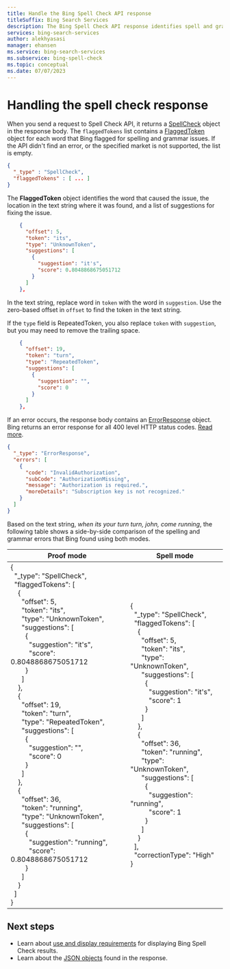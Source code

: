 ```yaml
---
title: Handle the Bing Spell Check API response
titleSuffix: Bing Search Services
description: The Bing Spell Check API response identifies spell and grammar errors in a text string. This topics shows you what the JSON response looks like and how to process it.
services: bing-search-services
author: alekhyasasi
manager: ehansen
ms.service: bing-search-services
ms.subservice: bing-spell-check
ms.topic: conceptual
ms.date: 07/07/2023
---
```


# Handling the spell check response

When you send a request to Spell Check API, it returns a [SpellCheck](../reference/response-objects.md#spellcheck) object in the response body. The `flaggedTokens` list contains a [FlaggedToken](../reference/response-objects.md#flaggedtoken) object for each word that Bing flagged for spelling and grammar issues. If the API didn't find an error, or the specified market is not supported, the list is empty.

```json
{
  "_type" : "SpellCheck",  
  "flaggedTokens" : [ ... ]
}
```

The **FlaggedToken** object identifies the word that caused the issue, the location in the text string where it was found, and a list of suggestions for fixing the issue.

```json
    {
      "offset": 5,
      "token": "its",
      "type": "UnknownToken",
      "suggestions": [
        {
          "suggestion": "it's",
          "score": 0.8048868675051712
        }
      ]
    },
```

In the text string, replace word in `token` with the word in `suggestion`. Use the zero-based offset in `offset` to find the token in the text string.

If the `type` field is RepeatedToken, you also replace `token` with `suggestion`, but you may need to remove the trailing space.

```json
    {
      "offset": 19,
      "token": "turn",
      "type": "RepeatedToken",
      "suggestions": [
        {
          "suggestion": "",
          "score": 0
        }
      ]
    },
```

If an error occurs, the response body contains an [ErrorResponse](../reference/response-objects.md#errorresponse) object. Bing returns an error response for all 400 level HTTP status codes. [Read more](../reference/error-codes.md).

```json
{
  "_type": "ErrorResponse", 
  "errors": [
    {
      "code": "InvalidAuthorization", 
      "subCode": "AuthorizationMissing", 
      "message": "Authorization is required.", 
      "moreDetails": "Subscription key is not recognized."
    }
  ]
}
```

Based on the text string, *when its your turn turn, john, come running*, the following table shows a side-by-side comparison of the spelling and grammar errors that Bing found using both modes.

|Proof mode|Spell mode
|-|-
|{<br/>&nbsp;&nbsp;"_type": "SpellCheck",<br/>&nbsp;&nbsp;"flaggedTokens": [<br/>&nbsp;&nbsp;&nbsp;&nbsp;{<br/>&nbsp;&nbsp;&nbsp;&nbsp;&nbsp;&nbsp;"offset": 5,<br/>&nbsp;&nbsp;&nbsp;&nbsp;&nbsp;&nbsp;"token": "its",<br/>&nbsp;&nbsp;&nbsp;&nbsp;&nbsp;&nbsp;"type": "UnknownToken",<br/>&nbsp;&nbsp;&nbsp;&nbsp;&nbsp;&nbsp;"suggestions": [<br/>&nbsp;&nbsp;&nbsp;&nbsp;&nbsp;&nbsp;&nbsp;&nbsp;{<br/>&nbsp;&nbsp;&nbsp;&nbsp;&nbsp;&nbsp;&nbsp;&nbsp;&nbsp;&nbsp;"suggestion": "it's",<br/>&nbsp;&nbsp;&nbsp;&nbsp;&nbsp;&nbsp;&nbsp;&nbsp;&nbsp;&nbsp;"score": 0.8048868675051712<br/>&nbsp;&nbsp;&nbsp;&nbsp;&nbsp;&nbsp;&nbsp;&nbsp;}<br/>&nbsp;&nbsp;&nbsp;&nbsp;&nbsp;&nbsp;]<br/>&nbsp;&nbsp;&nbsp;&nbsp;},<br/>&nbsp;&nbsp;&nbsp;&nbsp;{<br/>&nbsp;&nbsp;&nbsp;&nbsp;&nbsp;&nbsp;"offset": 19,<br/>&nbsp;&nbsp;&nbsp;&nbsp;&nbsp;&nbsp;"token": "turn",<br/>&nbsp;&nbsp;&nbsp;&nbsp;&nbsp;&nbsp;"type": "RepeatedToken",<br/>&nbsp;&nbsp;&nbsp;&nbsp;&nbsp;&nbsp;"suggestions": [<br/>&nbsp;&nbsp;&nbsp;&nbsp;&nbsp;&nbsp;&nbsp;&nbsp;{<br/>&nbsp;&nbsp;&nbsp;&nbsp;&nbsp;&nbsp;&nbsp;&nbsp;&nbsp;&nbsp;"suggestion": "",<br/>&nbsp;&nbsp;&nbsp;&nbsp;&nbsp;&nbsp;&nbsp;&nbsp;&nbsp;&nbsp;"score": 0<br/>&nbsp;&nbsp;&nbsp;&nbsp;&nbsp;&nbsp;&nbsp;&nbsp;}<br/>&nbsp;&nbsp;&nbsp;&nbsp;&nbsp;&nbsp;]<br/>&nbsp;&nbsp;&nbsp;&nbsp;},<br/>&nbsp;&nbsp;&nbsp;&nbsp;{<br/>&nbsp;&nbsp;&nbsp;&nbsp;&nbsp;&nbsp;"offset": 36,<br/>&nbsp;&nbsp;&nbsp;&nbsp;&nbsp;&nbsp;"token": "running",<br/>&nbsp;&nbsp;&nbsp;&nbsp;&nbsp;&nbsp;"type": "UnknownToken",<br/>&nbsp;&nbsp;&nbsp;&nbsp;&nbsp;&nbsp;"suggestions": [<br/>&nbsp;&nbsp;&nbsp;&nbsp;&nbsp;&nbsp;&nbsp;&nbsp;{<br/>&nbsp;&nbsp;&nbsp;&nbsp;&nbsp;&nbsp;&nbsp;&nbsp;&nbsp;&nbsp;"suggestion": "running",<br/>&nbsp;&nbsp;&nbsp;&nbsp;&nbsp;&nbsp;&nbsp;&nbsp;&nbsp;&nbsp;"score": 0.8048868675051712<br/>&nbsp;&nbsp;&nbsp;&nbsp;&nbsp;&nbsp;&nbsp;&nbsp;}<br/>&nbsp;&nbsp;&nbsp;&nbsp;&nbsp;&nbsp;]<br/>&nbsp;&nbsp;&nbsp;&nbsp;}<br/>&nbsp;&nbsp;]<br/>}|{<br/>&nbsp;&nbsp;"_type": "SpellCheck",<br/>&nbsp;&nbsp;"flaggedTokens": [<br/>&nbsp;&nbsp;&nbsp;&nbsp;{<br/>&nbsp;&nbsp;&nbsp;&nbsp;&nbsp;&nbsp;"offset": 5,<br/>&nbsp;&nbsp;&nbsp;&nbsp;&nbsp;&nbsp;"token": "its",<br/>&nbsp;&nbsp;&nbsp;&nbsp;&nbsp;&nbsp;"type": "UnknownToken",<br/>&nbsp;&nbsp;&nbsp;&nbsp;&nbsp;&nbsp;"suggestions": [<br/>&nbsp;&nbsp;&nbsp;&nbsp;&nbsp;&nbsp;&nbsp;&nbsp;{<br/>&nbsp;&nbsp;&nbsp;&nbsp;&nbsp;&nbsp;&nbsp;&nbsp;&nbsp;&nbsp;"suggestion": "it's",<br/>&nbsp;&nbsp;&nbsp;&nbsp;&nbsp;&nbsp;&nbsp;&nbsp;&nbsp;&nbsp;"score": 1<br/>&nbsp;&nbsp;&nbsp;&nbsp;&nbsp;&nbsp;&nbsp;&nbsp;}<br/>&nbsp;&nbsp;&nbsp;&nbsp;&nbsp;&nbsp;]<br/>&nbsp;&nbsp;&nbsp;&nbsp;},<br/>&nbsp;&nbsp;&nbsp;&nbsp;{<br/>&nbsp;&nbsp;&nbsp;&nbsp;&nbsp;&nbsp;"offset": 36,<br/>&nbsp;&nbsp;&nbsp;&nbsp;&nbsp;&nbsp;"token": "running",<br/>&nbsp;&nbsp;&nbsp;&nbsp;&nbsp;&nbsp;"type": "UnknownToken",<br/>&nbsp;&nbsp;&nbsp;&nbsp;&nbsp;&nbsp;"suggestions": [<br/>&nbsp;&nbsp;&nbsp;&nbsp;&nbsp;&nbsp;&nbsp;&nbsp;{<br/>&nbsp;&nbsp;&nbsp;&nbsp;&nbsp;&nbsp;&nbsp;&nbsp;&nbsp;&nbsp;"suggestion": "running",<br/>&nbsp;&nbsp;&nbsp;&nbsp;&nbsp;&nbsp;&nbsp;&nbsp;&nbsp;&nbsp;"score": 1<br/>&nbsp;&nbsp;&nbsp;&nbsp;&nbsp;&nbsp;&nbsp;&nbsp;}<br/>&nbsp;&nbsp;&nbsp;&nbsp;&nbsp;&nbsp;]<br/>&nbsp;&nbsp;&nbsp;&nbsp;}<br/>&nbsp;&nbsp;],<br/>&nbsp;&nbsp;"correctionType": "High"<br/>}

## Next steps  

- Learn about [use and display requirements](../../bing-web-search/use-display-requirements.md) for displaying Bing Spell Check results.  
- Learn about the [JSON objects](../reference/response-objects.md) found in the response.
